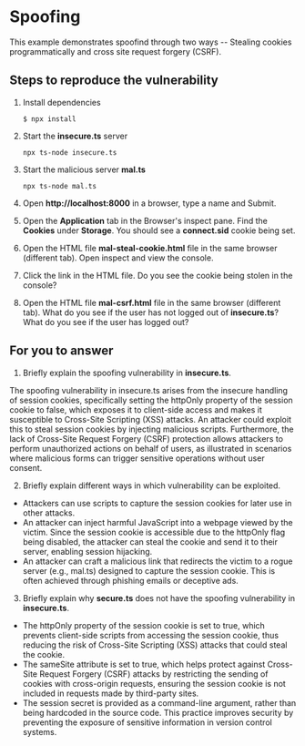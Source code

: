 # Spoofing

This example demonstrates spoofind through two ways -- Stealing cookies programmatically and cross site request forgery (CSRF).

## Steps to reproduce the vulnerability

1. Install dependencies

   `$ npx install`

2. Start the **insecure.ts** server

   `npx ts-node insecure.ts`

3. Start the malicious server **mal.ts**

   `npx ts-node mal.ts`

4. Open **http://localhost:8000** in a browser, type a name and Submit.

5. Open the **Application** tab in the Browser's inspect pane. Find the **Cookies** under **Storage**. You should see a **connect.sid** cookie being set.

6. Open the HTML file **mal-steal-cookie.html** file in the same browser (different tab). Open inspect and view the console.

7. Click the link in the HTML file. Do you see the cookie being stolen in the console?

8. Open the HTML file **mal-csrf.html** file in the same browser (different tab). What do you see if the user has not logged out of **insecure.ts**? What do you see if the user has logged out?

## For you to answer

1. Briefly explain the spoofing vulnerability in **insecure.ts**.

The spoofing vulnerability in insecure.ts arises from the insecure handling of session cookies, specifically setting the httpOnly property of the session cookie to false, which exposes it to client-side access and makes it susceptible to Cross-Site Scripting (XSS) attacks. An attacker could exploit this to steal session cookies by injecting malicious scripts. Furthermore, the lack of Cross-Site Request Forgery (CSRF) protection allows attackers to perform unauthorized actions on behalf of users, as illustrated in scenarios where malicious forms can trigger sensitive operations without user consent.

2. Briefly explain different ways in which vulnerability can be exploited.

- Attackers can use scripts to capture the session cookies for later use in other attacks.
- An attacker can inject harmful JavaScript into a webpage viewed by the victim. Since the session cookie is accessible due to the httpOnly flag being disabled, the attacker can steal the cookie and send it to their server, enabling session hijacking.
- An attacker can craft a malicious link that redirects the victim to a rogue server (e.g., mal.ts) designed to capture the session cookie. This is often achieved through phishing emails or deceptive ads.

3. Briefly explain why **secure.ts** does not have the spoofing vulnerability in **insecure.ts**.

- The httpOnly property of the session cookie is set to true, which prevents client-side scripts from accessing the session cookie, thus reducing the risk of Cross-Site Scripting (XSS) attacks that could steal the cookie.
- The sameSite attribute is set to true, which helps protect against Cross-Site Request Forgery (CSRF) attacks by restricting the sending of cookies with cross-origin requests, ensuring the session cookie is not included in requests made by third-party sites.
- The session secret is provided as a command-line argument, rather than being hardcoded in the source code. This practice improves security by preventing the exposure of sensitive information in version control systems.
